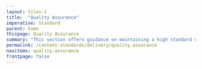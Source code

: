 ```yaml
---
layout: tiles-1
title:  "Quality Assurance"
imperative: Standard
parent: home
thispage: Quality Assurance
summary: "This section offers guidance on maintaining a high standard of content creation through critique and testing."
permalink: /content-standards/delivery/quality-assurance
navitems: quality-assurance
frontpage: false
---
```

